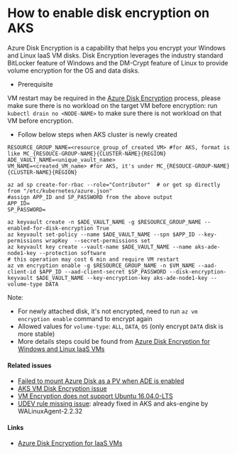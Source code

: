 # How to enable disk encryption on AKS

Azure Disk Encryption is a capability that helps you encrypt your Windows and Linux IaaS VM disks. Disk Encryption leverages the industry standard BitLocker feature of Windows and the DM-Crypt feature of Linux to provide volume encryption for the OS and data disks.

 - Prerequisite
 
VM restart may be required in the [Azure Disk Encryption](https://docs.microsoft.com/en-us/azure/security/azure-security-disk-encryption-overview) process, please make sure there is no workload on the target VM before encryption: run `kubectl drain no <NODE-NAME>` to make sure there is not workload on that VM before encryption.

 - Follow below steps when AKS cluster is newly created
```
RESOURCE_GROUP_NAME=<resource_group_of_created_VM> #for AKS, format is like MC_{RESOUCE-GROUP-NAME}{CLUSTER-NAME}{REGION}
ADE_VAULT_NAME=<unique_vault_name>
VM_NAME=<created_VM_name> #for AKS, it's under MC_{RESOUCE-GROUP-NAME}{CLUSTER-NAME}{REGION}

az ad sp create-for-rbac --role="Contributor"  # or get sp directly from "/etc/kubernetes/azure.json"
#assign APP_ID and SP_PASSWORD from the above output
APP_ID=
SP_PASSWORD=

az keyvault create -n $ADE_VAULT_NAME -g $RESOURCE_GROUP_NAME --enabled-for-disk-encryption True
az keyvault set-policy --name $ADE_VAULT_NAME --spn $APP_ID --key-permissions wrapKey  --secret-permissions set
az keyvault key create --vault-name $ADE_VAULT_NAME --name aks-ade-node1-key --protection software
# this operation may cost 6 min and require VM restart
az vm encryption enable -g $RESOURCE_GROUP_NAME -n $VM_NAME --aad-client-id $APP_ID --aad-client-secret $SP_PASSWORD --disk-encryption-keyvault $ADE_VAULT_NAME --key-encryption-key aks-ade-node1-key --volume-type DATA
```

Note: 
 - For newly attached disk, it's not encrypted, need to run `az vm encryption enable` command to encrypt again
 - Allowed values for `volume-type`: `ALL`, `DATA`, `OS` (only encrypt `DATA` disk is more stable)
 - More details steps could be found from [Azure Disk Encryption for Windows and Linux IaaS VMs](https://docs.microsoft.com/en-us/azure/security/azure-security-disk-encryption)

#### Related issues
 - [Failed to mount Azure Disk as a PV when ADE is enabled](https://github.com/kubernetes/kubernetes/issues/66443)
 - [AKS VM Disk Encryption issue](https://github.com/Azure/AKS/issues/629)
 - [VM Encryption does not support Ubuntu 16.04.0-LTS](https://github.com/Azure/azure-cli/issues/2507)
 - [UDEV rule missing issue](https://github.com/kubernetes/kubernetes/issues/66443#issuecomment-406765240): already fixed in AKS and aks-engine by WALinuxAgent-2.2.32

#### Links
 - [Azure Disk Encryption for IaaS VMs](https://docs.microsoft.com/en-us/azure/security/azure-security-disk-encryption-overview)
